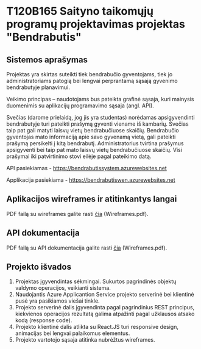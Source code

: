 # T120B165 Saityno taikomųjų programų projektavimas projektas "Bendrabutis"

## Sistemos aprašymas

Projektas yra skirtas suteikti tiek bendrabučio gyventojams, tiek jo administratoriams patogią bei
lengvai perprantamą sąsają gyvenimo bendrabutyje planavimui.

Veikimo principas – naudotojams bus pateikta grafinė sąsaja, kuri mainysis duomenimis su
aplikacijų programavimo sąsaja (angl. API).

Svečias (darome prielaidą, jog jis yra studentas) norėdamas apsigyvendinti bendrabutyje turi
pateikti prašymą gyventi viename iš kambarių. Svečias taip pat gali matyti laisvų vietų
bendrabučiuose skaičių.
Bendrabučio gyventojas mato informaciją apie savo gyvenamą vietą, gali
pateikti prašymą persikelti į kitą bendrabutį. Administratorius tvirtina prašymus apsigyventi bei taip
pat mato laisvų vietų bendrabučiuose skaičių.
Visi prašymai iki patvirtinimo stovi eilėje pagal pateikimo datą.

API pasiekiamas - https://bendrabutissystem.azurewebsites.net

Applikacija pasiekiama - https://bendrabutiswen.azurewebsites.net

## Aplikacijos wireframes ir atitinkantys langai

PDF failą su wireframes galite rasti [čia](Wireframes.pdf) (Wireframes.pdf).

## API dokumentacija

PDF failą su API dokumentacija galite rasti [čia](API_dokumentacija.pdf) (Wireframes.pdf).

## Projekto išvados

1. Projektas įgyvendintas sėkmingai. Sukurtos pagrindinės objektų valdymo operacijos, veikianti sistema.
2. Naudojantis Azure Applicantion Service projekto serverinė bei klientinė pusė yra pasikiamos viešai tinkle.
3. Projekto serverinė dalis įgyvendinta pagal pagrindinius REST principus, kiekvienos operacijos rezultatą galima atpažinti pagal užklausos atsako kodą (response code).
4. Projekto klientinė dalis atlikta su React.JS turi responsive design, animacijas bei lengvai palaikomus elementus.
5. Projekto vartotojo sąsaja atitinka nubrėžtus wireframes.
